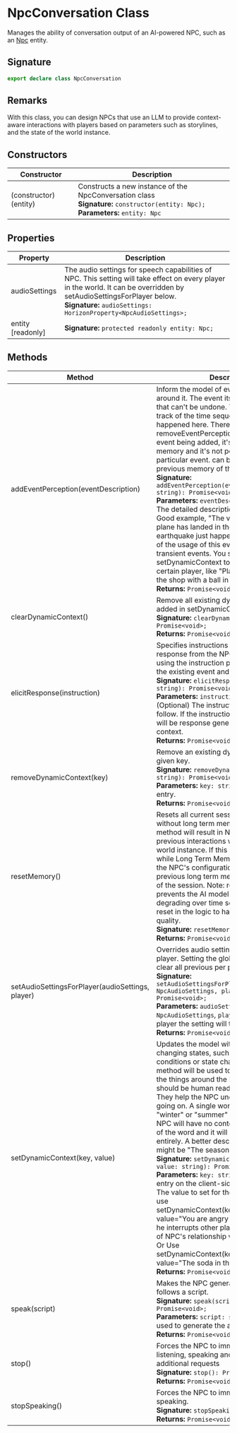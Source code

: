 # NpcConversation Class

Manages the ability of conversation output of an AI-powered NPC, such as an [Npc](https://developers.meta.com/horizon-worlds/reference/2.0.0/npc_npc) entity.

## Signature

```typescript
export declare class NpcConversation
```

## Remarks

With this class, you can design NPCs that use an LLM to provide context-aware interactions with players based on parameters such as storylines, and the state of the world instance.

## Constructors

| Constructor | Description |
| --- | --- |
| (constructor)(entity) | Constructs a new instance of the NpcConversation class <br/> **Signature:** `constructor(entity: Npc);` <br/> **Parameters:** `entity: Npc` |

## Properties

| Property | Description |
| --- | --- |
| audioSettings | The audio settings for speech capabilities of NPC. This setting will take effect on every player in the world. It can be overridden by setAudioSettingsForPlayer below. <br/> **Signature:** `audioSettings: HorizonProperty<NpcAudioSettings>;` |
| entity [readonly] | **Signature:** `protected readonly entity: Npc;` |

## Methods

| Method | Description |
| --- | --- |
| addEventPerception(eventDescription) | Inform the model of events that happened around it. The event itself should be a fact that can't be undone. The NPC won't keep track of the time sequence of what happened here. There's no removeEventPerception because once the event being added, it's persisted in NPC memory and it's not possible to remove one particular event. can be used to clear all the previous memory of the NPC. <br/> **Signature:** `addEventPerception(eventDescription: string): Promise<void>;` <br/> **Parameters:** `eventDescription: string` - The detailed description of what happened. Good example, "The vase is broken.", "A plane has landed in the airport", or "an earthquake just happened". A BAD example of the usage of this event would be some transient events. You should use setDynamicContext to track the state of a certain player, like "Player A has entered the shop with a ball in his hand". <br/> **Returns:** `Promise<void>` |
| clearDynamicContext() | Remove all existing dynamic context being added in setDynamicContext. <br/> **Signature:** `clearDynamicContext(): Promise<void>;` <br/> **Returns:** `Promise<void>` |
| elicitResponse(instruction) | Specifies instructions triggering an audio response from the NPC. NPC will speak using the instruction provided together with the existing event and dynamic context. <br/> **Signature:** `elicitResponse(instruction?: string): Promise<void>;` <br/> **Parameters:** `instruction: string` (Optional) The instruction for the model to follow. If the instruction is missing, there will be response generated with previous context. <br/> **Returns:** `Promise<void>` |
| removeDynamicContext(key) | Remove an existing dynamic context of a given key. <br/> **Signature:** `removeDynamicContext(key: string): Promise<void>;` <br/> **Parameters:** `key: string` - The key to the entry. <br/> **Returns:** `Promise<void>` |
| resetMemory() | Resets all current session memory of NPC without long term memory. Calling this method will result in NPC forgetting all previous interactions within the current world instance. If this method is called while Long Term Memory is enabled within the NPC's configuration, it will override the previous long term memory id until the end of the session. Note: resetMemory also prevents the AI model response from degrading over time so please use this to reset in the logic to have a good response quality. <br/> **Signature:** `resetMemory(): Promise<void>;` <br/> **Returns:** `Promise<void>` |
| setAudioSettingsForPlayer(audioSettings, player) | Overrides audio settings for a specific player. Setting the global audio settings will clear all previous per player settings. <br/> **Signature:** `setAudioSettingsForPlayer(audioSettings: NpcAudioSettings, player: Player): Promise<void>;` <br/> **Parameters:** `audioSettings: NpcAudioSettings`, `player: Player` - The player the setting will take effect on. <br/> **Returns:** `Promise<void>` |
| setDynamicContext(key, value) | Updates the model with dynamically changing states, such as environmental conditions or state changing events. This method will be used to track the status of the things around the NPC. NOTE: These should be human readable and descriptive. They help the NPC understand what is going on. A single word descriptor like "winter" or "summer" is not enough. The NPC will have no context about the purpose of the word and it will likely be ignored entirely. A better descriptor for a season might be "The season is currently winter". <br/> **Signature:** `setDynamicContext(key: string, value: string): Promise<void>;` <br/> **Parameters:** `key: string` - The key to the entry on the client-side. `value: string` - The value to set for the key. For example, use setDynamicContext(key="playerX_relation", value="You are angry at player X because he interrupts other players") to keep track of NPC's relationship with a certain player. Or Use setDynamicContext(key="soda_status", value="The soda in the store is sold out") <br/> **Returns:** `Promise<void>` |
| speak(script) | Makes the NPC generate audio output that follows a script. <br/> **Signature:** `speak(script: string): Promise<void>;` <br/> **Parameters:** `script: string` - The script used to generate the audio output. <br/> **Returns:** `Promise<void>` |
| stop() | Forces the NPC to immediately stop listening, speaking and performing any additional requests <br/> **Signature:** `stop(): Promise<void>;` <br/> **Returns:** `Promise<void>` |
| stopSpeaking() | Forces the NPC to immediately stop speaking. <br/> **Signature:** `stopSpeaking(): Promise<void>;` <br/> **Returns:** `Promise<void>` |